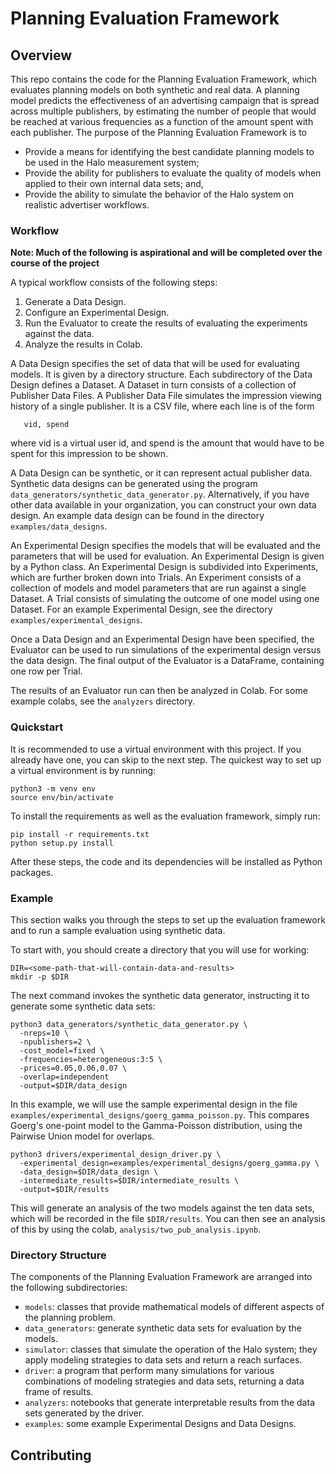# Planning Evaluation Framework

## Overview

This repo contains the code for the Planning Evaluation Framework, which
evaluates planning models on both synthetic and real data. A planning model
predicts the effectiveness of an advertising campaign that is spread across
multiple publishers, by estimating the number of people that would be reached at
various frequencies as a function of the amount spent with each publisher. The
purpose of the Planning Evaluation Framework is to

*   Provide a means for identifying the best candidate planning models to be
    used in the Halo measurement system;
*   Provide the ability for publishers to evaluate the quality of models when
    applied to their own internal data sets; and,
*   Provide the ability to simulate the behavior of the Halo system on realistic
    advertiser workflows.

### Workflow

**Note: Much of the following is aspirational and will be completed over the
course of the project**

A typical workflow consists of the following steps:

1.  Generate a Data Design.
1.  Configure an Experimental Design.
1.  Run the Evaluator to create the results of evaluating the experiments
    against the data.
1.  Analyze the results in Colab.

A Data Design specifies the set of data that will be used for evaluating models.
It is given by a directory structure. Each subdirectory of the Data Design
defines a Dataset. A Dataset in turn consists of a collection of Publisher Data
Files. A Publisher Data File simulates the impression viewing history of a
single publisher. It is a CSV file, where each line is of the form

```
   vid, spend
```

where vid is a virtual user id, and spend is the amount that would have to be
spent for this impression to be shown.

A Data Design can be synthetic, or it can represent actual publisher data.
Synthetic data designs can be generated using the program
`data_generators/synthetic_data_generator.py`. Alternatively, if you have other
data available in your organization, you can construct your own data design. An
example data design can be found in the directory `examples/data_designs`.

An Experimental Design specifies the models that will be evaluated and the
parameters that will be used for evaluation. An Experimental Design is given by
a Python class. An Experimental Design is subdivided into Experiments, which are
further broken down into Trials. An Experiment consists of a collection of
models and model parameters that are run against a single Dataset. A Trial
consists of simulating the outcome of one model using one Dataset. For an
example Experimental Design, see the directory `examples/experimental_designs`.

Once a Data Design and an Experimental Design have been specified, the Evaluator
can be used to run simulations of the experimental design versus the data
design. The final output of the Evaluator is a DataFrame, containing one row per
Trial.

The results of an Evaluator run can then be analyzed in Colab. For some example
colabs, see the `analyzers` directory.

### Quickstart

It is recommended to use a virtual environment with this project. If you already
have one, you can skip to the next step. The quickest way to set up a virtual
environment is by running:

```
python3 -m venv env
source env/bin/activate
```

To install the requirements as well as the evaluation framework, simply run:

```
pip install -r requirements.txt
python setup.py install
```

After these steps, the code and its dependencies will be installed as Python
packages.

### Example

This section walks you through the steps to set up the evaluation framework and
to run a sample evaluation using synthetic data.

To start with, you should create a directory that you will use for working:

```
DIR=<some-path-that-will-contain-data-and-results>
mkdir -p $DIR
```

The next command invokes the synthetic data generator, instructing it to
generate some synthetic data sets:

```
python3 data_generators/synthetic_data_generator.py \
  -nreps=10 \
  -npublishers=2 \
  -cost_model=fixed \
  -frequencies=heterogeneous:3:5 \
  -prices=0.05,0.06,0.07 \
  -overlap=independent
  -output=$DIR/data_design
```

In this example, we will use the sample experimental design in the file
`examples/experimental_designs/goerg_gamma_poisson.py`. This compares Goerg's
one-point model to the Gamma-Poisson distribution, using the Pairwise Union
model for overlaps.

```
python3 drivers/experimental_design_driver.py \
  -experimental_design=examples/experimental_designs/goerg_gamma.py \
  -data_design=$DIR/data_design \
  -intermediate_results=$DIR/intermediate_results \
  -output=$DIR/results
```

This will generate an analysis of the two models against the ten data sets,
which will be recorded in the file `$DIR/results`. You can then see an analysis
of this by using the colab, `analysis/two_pub_analysis.ipynb`.

### Directory Structure

The components of the Planning Evaluation Framework are arranged into the
following subdirectories:

*   `models`: classes that provide mathematical models of different aspects of
    the planning problem.
*   `data_generators`: generate synthetic data sets for evaluation by the
    models.
*   `simulator`: classes that simulate the operation of the Halo system; they
    apply modeling strategies to data sets and return a reach surfaces.
*   `driver`: a program that perform many simulations for various combinations
    of modeling strategies and data sets, returning a data frame of results.
*   `analyzers`: notebooks that generate interpretable results from the data
    sets generated by the driver.
*   `examples`: some example Experimental Designs and Data Designs.

## Contributing
